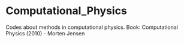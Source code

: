 # Computational_Physics
Codes about methods in computational physics. Book: Computational Physics (2010) - Morten Jensen
